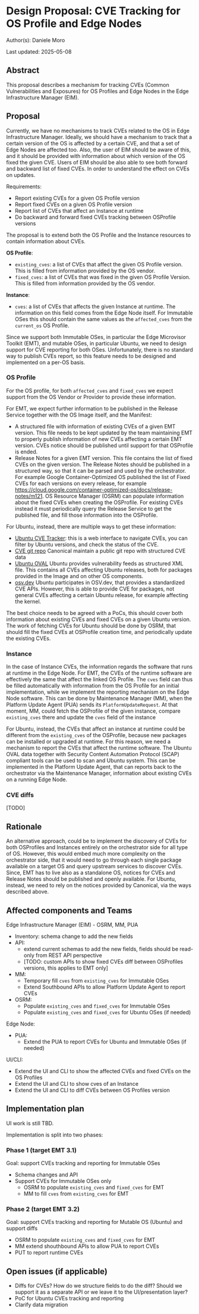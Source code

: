 # Design Proposal: CVE Tracking for OS Profile and Edge Nodes

Author(s): Daniele Moro

Last updated: 2025-05-08

## Abstract

This proposal describes a mechanism for tracking CVEs (Common
Vulnerabilities and Exposures) for OS Profiles and Edge Nodes in the Edge
Infrastructure Manager (EIM).

## Proposal

Currently, we have no mechanisms to track CVEs related to the OS in Edge
Infrastructure Manager. Ideally, we should have a mechanism to track that a
certain version of the OS is affected by a certain CVE, and that a set of
Edge Nodes are affected too. Also, the user of EIM should be aware of this,
and it should be provided with information about which version of the OS
fixed the given CVE. Users of EIM should be also able to see both forward and backward list of fixed CVEs.
In order to understand the effect on CVEs on updates.

Requirements:
- Report existing CVEs for a given OS Profile version
- Report fixed CVEs on a given OS Profile version
- Report list of CVEs that affect an Instance at runtime
- Do backward and forward fixed CVEs tracking between OSProfile versions

The proposal is to extend both the OS Profile and the Instance resources to
contain information about CVEs.

**OS Profile**:
- `existing_cves`: a list of CVEs that affect the given OS Profile version.
  This is filled from information provided by the OS vendor.
- `fixed_cves`: a list of CVEs that was fixed in the given OS Profile
  Version. This is filled from information provided by the OS vendor.

**Instance**:
- `cves`: a list of CVEs that affects the given Instance at runtime.
  The information on this field comes from the Edge Node itself. For
  Immutable OSes this should contain the same values as the `affected_cves`
  from the `current_os` OS Profile.

Since we support both Immutable OSes, in particular the Edge Microvisor
Toolkit (EMT), and mutable OSes, in particular Ubuntu, we need to design
support for CVE reporting for both OSes. Unfortunately, there is no
standard way to publish CVEs report, so this feature needs to be designed
and implemented on a per-OS basis.

### OS Profile

For the OS profile, for both `affected_cves` and `fixed_cves` we expect
support from the OS Vendor or Provider to provide these information.

For EMT, we expect further information to be published in the Release
Service together with the OS Image itself, and the Manifest:
- A structured file with information of existing CVEs of a given EMT
  version. This file needs to be kept updated by the team maintaining EMT
  to properly publish information of new CVEs affecting a certain EMT
  version. CVEs notice should be published until support for that OSProfile
  is ended.
- Release Notes for a given EMT version. This file contains the list of fixed
  CVEs on the given version. The Release Notes should be published in a
  structured way, so that it can be parsed and used by the orchestrator. For example Google Container-Optimized OS published the list of Fixed CVEs for each versions on every release, for example https://cloud.google.com/container-optimized-os/docs/release-notes/m121.
OS Resource Manager (OSRM) can populate information about the fixed CVEs when creating the OSProfile.
For existing CVEs instead it must periodically query the Release Service to get the published file, and fill those information into the OSProfile.

For Ubuntu, instead, there are multiple ways to get these information:
- [Ubuntu CVE Tracker](https://ubuntu.com/security/cves): this is a web
  interface to navigate CVEs, you can filter by Ubuntu versions, and check
  the status of the CVE.
- [CVE git repo](https://git.launchpad.net/ubuntu-cve-tracker/) Canonical
  maintain a public git repo with structured CVE data
- [Ubuntu OVAL](https://ubuntu.com/security/oval) Ubuntu provides
  vulnerability feeds as structured XML file. This contains all CVEs
  affecting Ubuntu releases, both for packages provided in the Image and on
  other OS components.
- [osv.dev](https://osv.dev) Ubuntu participates in OSV.dev, that provides
  a standardized CVE APIs. However, this is able to provide CVE for
  packages, not general CVEs affecting a certain Ubuntu release, for
  example affecting the kernel.

The best choice needs to be agreed with a PoCs, this should cover both
information about existing CVEs and fixed CVEs on a given Ubuntu version.
The work of fetching CVEs for Ubuntu should be done by OSRM, that should fill the fixed CVEs at OSProfile creation time,
and periodically update the existing CVEs.

### Instance
In the case of Instance CVEs, the information regards the software that
runs at runtime in the Edge Node.
For EMT, the CVEs of the runtime software are effectively the same that
affect the linked OS Profile. The `cves` field can thus be filled
automatically with information from the OS Profile for an initial
implementation, while we implement the reporting mechanism on the Edge Node
software. This can be done by Maintenance Manager (MM), when the Platform Update Agent (PUA) sends its `PlatformUpdateRequest`.
At that moment, MM, could fetch the OSProfile of the given instance, compare `existing_cves` there and update the `cves` field of the instance

For Ubuntu, instead, the CVEs that affect an instance at runtime could be
different from the `existing_cves` of the OSProfile, because new packages can be
installed or upgraded at runtime. For this reason, we need a mechanism to report
the CVEs that affect the runtime software. The Ubuntu OVAL data together with
Security Content Automation Protocol (SCAP) compliant tools can be used to scan
and Ubuntu system. This can be implemented in the Platform Update Agent, that
can reports back to the orchestrator via the Maintenance Manager, information
about existing CVEs on a running Edge Node.

### CVE diffs

[TODO]

## Rationale

An alternative approach, could be to implement the discovery of CVEs for both OSProfiles and Instances
entirely on the orchestrator side for all type of OS. However, this would embed much more complexity on
the orchestrator side, that it would need to go through each single package available on a target OS and query upstream services to discover CVEs.
Since, EMT has to live also as a standalone OS, notices for CVEs and Release Notes should be published and openly available.
For Ubuntu, instead, we need to rely on the notices provided by Canonical, via the ways described above.

## Affected components and Teams

Edge Infrastructure Manager (EIM) - OSRM, MM, PUA
- Inventory: schema change to add the new fields
- API:
    - extend current schemas to add the new fields, fields should be read-only from REST API perspective
    - [TODO: custom APIs to show fixed CVEs diff between OSProfiles versions, this applies to EMT only]
- MM:
    - Temporary fill `cves` from `existing_cves` for Immutable OSes
    - Extend Southbound APIs to allow Platform Update Agent to report CVEs
- OSRM:
    - Populate `existing_cves` and `fixed_cves` for Immutable OSes
    - Populate `existing_cves` and `fixed_cves` for Ubuntu OSes (if needed)

Edge Node:
- PUA:
    - Extend the PUA to report CVEs for Ubuntu and Immutable OSes (if needed)

UI/CLI:
- Extend the UI and CLI to show the affected CVEs and fixed CVEs on the OS Profiles
- Extend the UI and CLI to show cves of an Instance
- Extend the UI and CLI to diff CVEs between OS Profiles version

## Implementation plan

UI work is still TBD.

Implementation is split into two phases:

### Phase 1 (target EMT 3.1)

Goal: support CVEs tracking and reporting for Immutable OSes

- Schema changes and API
- Support CVEs for Immutable OSes only
    - OSRM to populate `existing_cves` and `fixed_cves` for EMT
    - MM to fill `cves` from `existing_cves` for EMT


### Phase 2 (target EMT 3.2)

Goal: support CVEs tracking and reporting for Mutable OS (Ubuntu) and support diffs

- OSRM to populate `existing_cves` and `fixed_cves` for EMT
- MM extend shouthbound APIs to allow PUA to report CVEs
- PUT to report runtime CVEs



## Open issues (if applicable)

- Diffs for CVEs? How do we structure fields to do the diff? Should we support it as a separate API or we leave it to the UI/presentation layer?
- PoC for Ubuntu CVEs tracking and reporting
- Clarify data migration
